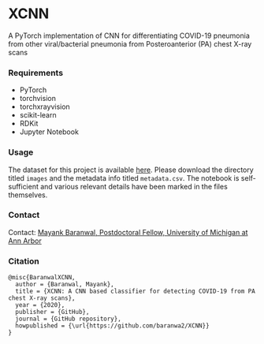 # XCNN
A PyTorch implementation of CNN for differentiating COVID-19 pneumonia from other viral/bacterial pneumonia from Posteroanterior (PA) chest X-ray scans

### Requirements
* PyTorch
* torchvision
* torchxrayvision
* scikit-learn
* RDKit
* Jupyter Notebook

### Usage
The dataset for this project is available <a href="https://github.com/ieee8023/covid-chestxray-dataset" target="_blank">here</a>. Please download the directory titled `images` and the metadata info titled `metadata.csv`. The notebook is self-sufficient and various relevant details have been marked in the files themselves.

### Contact
Contact: <a href="https://web.eecs.umich.edu/~mayankb/">Mayank Baranwal, Postdoctoral Fellow, University of Michigan at Ann Arbor</a>

### Citation
    @misc{BaranwalXCNN,
      author = {Baranwal, Mayank},
      title = {XCNN: A CNN based classifier for detecting COVID-19 from PA chest X-ray scans},
      year = {2020},
      publisher = {GitHub},
      journal = {GitHub repository},
      howpublished = {\url{https://github.com/baranwa2/XCNN}}
    }
